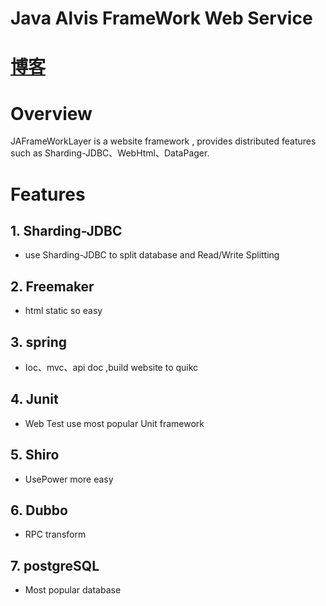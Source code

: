 # Java Alvis FrameWork Web Service

# [博客](http://blog.csdn.net/a87922072/article/details/75646289)

# Overview

JAFrameWorkLayer is a website framework , provides distributed features such as Sharding-JDBC、WebHtml、DataPager.

# Features

## 1. Sharding-JDBC
* use Sharding-JDBC to split database and Read/Write Splitting

## 2. Freemaker
* html static so easy

## 3. spring 
* Ioc、mvc、api doc ,build website to quikc

## 4. Junit
* Web Test use most popular Unit framework


## 5. Shiro
* UsePower more easy

## 6. Dubbo
* RPC transform 

## 7. postgreSQL
* Most popular database 


